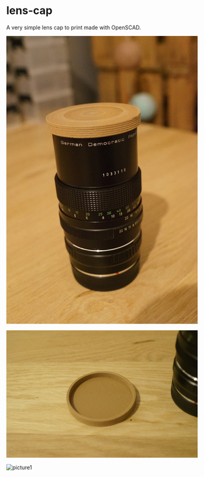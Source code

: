 # lens-cap

A very simple lens cap to print made with OpenSCAD.

![picture3](/picture3.jpg?raw=true)

![picture2](/picture2.jpg?raw=true)

![picture1](/picture1.jpg?raw=true)
